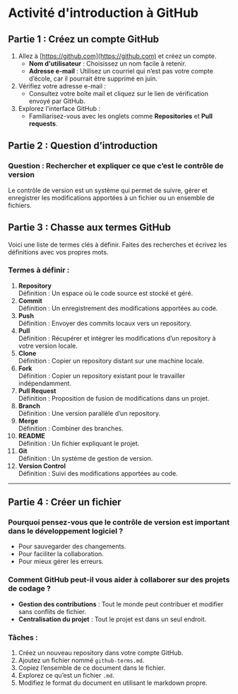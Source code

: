 # Activité d'introduction à GitHub

## Partie 1 : Créez un compte GitHub
1. Allez à [https://github.com](https://github.com) et créez un compte.
   - **Nom d'utilisateur** : Choisissez un nom facile à retenir.
   - **Adresse e-mail** : Utilisez un courriel qui n’est pas votre compte d’école, car il pourrait être supprimé en juin.
2. Vérifiez votre adresse e-mail :
   - Consultez votre boîte mail et cliquez sur le lien de vérification envoyé par GitHub.
3. Explorez l'interface GitHub :
   - Familiarisez-vous avec les onglets comme **Repositories** et **Pull requests**.



## Partie 2 : Question d’introduction
### Question : Rechercher et expliquer ce que c’est le contrôle de version
Le contrôle de version est un système qui permet de suivre, gérer et enregistrer les modifications apportées à un fichier ou un ensemble de fichiers.



## Partie 3 : Chasse aux termes GitHub
Voici une liste de termes clés à définir. Faites des recherches et écrivez les définitions avec vos propres mots.

### Termes à définir :
1. **Repository**  
   Définition : Un espace où le code source est stocké et géré.
2. **Commit**  
   Définition : Un enregistrement des modifications apportées au code.
3. **Push**  
   Définition : Envoyer des commits locaux vers un repository.
4. **Pull**  
   Définition : Récupérer et intégrer les modifications d’un repository à votre version locale.
5. **Clone**  
   Définition : Copier un repository distant sur une machine locale.
6. **Fork**  
   Définition : Copier un repository existant pour le travailler indépendamment.
7. **Pull Request**  
   Définition : Proposition de fusion de modifications dans un projet.
8. **Branch**  
   Définition : Une version parallèle d’un repository.
9. **Merge**  
   Définition : Combiner des branches.
10. **README**  
    Définition : Un fichier expliquant le projet.
11. **Git**  
    Définition : Un système de gestion de version.
12. **Version Control**  
    Définition : Suivi des modifications apportées au code.

---

## Partie 4 : Créer un fichier
### Pourquoi pensez-vous que le contrôle de version est important dans le développement logiciel ?
- Pour sauvegarder des changements.
- Pour faciliter la collaboration.
- Pour mieux gérer les erreurs.

### Comment GitHub peut-il vous aider à collaborer sur des projets de codage ?
- **Gestion des contributions** : Tout le monde peut contribuer et modifier sans conflits de fichier.
- **Centralisation du projet** : Tout le projet est dans un seul endroit.


### Tâches :
1. Créez un nouveau repository dans votre compte GitHub.
2. Ajoutez un fichier nommé `github-terms.md`.
3. Copiez l’ensemble de ce document dans le fichier.
4. Explorez ce qu’est un fichier `.md`.
5. Modifiez le format du document en utilisant le markdown propre.
